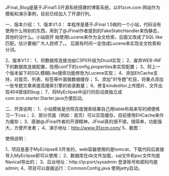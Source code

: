 JFinal_Blog是基于JFinal1.5开源系统搭建的博客系统，以91zcm.com 网站作为模板和演示事例，目前已经加入了开源行列。


一、版本介绍：
1、版本V1.0：
本程序是基于JFinal 1.5做的一个小站，代码没有使用什么特别的东西，用到了@JFinal作者提到的FakeStaticHandler来伪静态，其他的没什么。小站刚开 始使用Lucene来作为全文检索，后面又改成了SQL like匹配，估计要被广大人民喷了。。 后面有时间一定改成Lucene来实现全文检索和分词。

2、版本V1.1：
1、将数据库连接池由C3P0升级为Druid实现；
2、废弃WEB-INF下的数据库连接配置，改用conf下的config.properties来实现配置；
3、将上一个版本留下的SQL模糊Like搜索功能修改为Lucene实现；
4、添加EhCache支持，对首页、列表、标签等叶面做数据缓存；
5、添加"91专题"栏目，将重点添加一些专题文章来提高搜索引擎的收录数量；
6、修复kindeditor上传图片、文件出现404错误的bug；
7、将MyEclipse中运行的启动类独立成com.zcm.starter.Starter.java方便启动。

二、开源说明：
1、小站模板是仿照百度搜索结果自己用table布局来写的顺便练习一下css；
2、部分页面（例如：首页）可以实现缓存，目前使用EHCache来作为缓存；
3、感谢@JFinal作者的开源精神，JFinal真的很不错，很简单，功能强大，方便开发者；
4、演示地址：http://www.91zcm.com/
5、截图：

使用说明：

1、项目是基于MyEclipse8.5开发的，web容器使用的是tomcat，下载代码后直接导入MyEclipse即可以使用；
2、数据库在db文件加载，sql文件和psc文件均是Navicat导出的；
3、后台地址：http://ip:port/sysadmin 登录账号和密码均是admin;
4、项目可以直接运行：CommonConfig.java 使用jetty启动。
